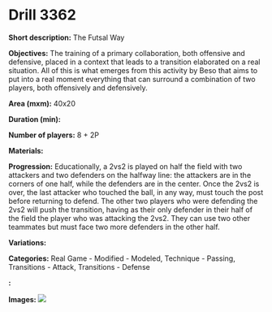 # Drill 3362

**Short description:**
The Futsal Way

**Objectives:**
The training of a primary collaboration, both offensive and defensive, placed in a context that leads to a transition elaborated on a real situation. All of this is what emerges from this activity by Beso that aims to put into a real moment everything that can surround a combination of two players, both offensively and defensively.

**Area (mxm):**
40x20

**Duration (min):**


**Number of players:**
8 + 2P

**Materials:**


**Progression:**
Educationally, a 2vs2 is played on half the field with two attackers and two defenders on the halfway line: the attackers are in the corners of one half, while the defenders are in the center. Once the 2vs2 is over, the last attacker who touched the ball, in any way, must touch the post before returning to defend. The other two players who were defending the 2vs2 will push the transition, having as their only defender in their half of the field the player who was attacking the 2vs2. They can use two other teammates but must face two more defenders in the other half.

**Variations:**


**Categories:**
Real Game - Modified - Modeled, Technique - Passing, Transitions - Attack, Transitions - Defense

**:**


**Images:**
![](https://www.coachingfutsal.com/\images\d70bc48e-efa1-49c2-a288-236a9c42f365_2vs2_4vs3Beso.JPG)

